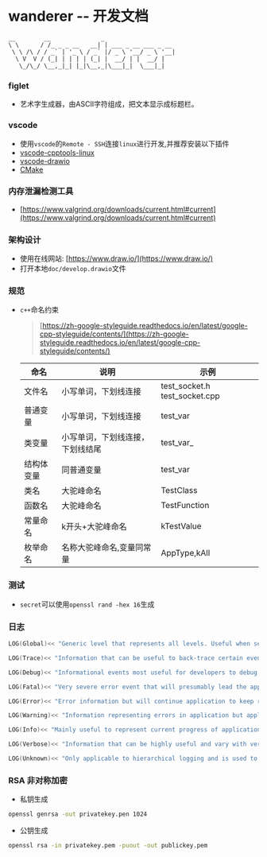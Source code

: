 # wanderer -- 开发文档

```
__        __              _                    
\ \      / /_ _ _ __   __| | ___ _ __ ___ _ __ 
 \ \ /\ / / _` | '_ \ / _` |/ _ \ '__/ _ \ '__|
  \ V  V / (_| | | | | (_| |  __/ | |  __/ |   
   \_/\_/ \__,_|_| |_|\__,_|\___|_|  \___|_|   
```

### figlet
* 艺术字生成器，由ASCII字符组成，把文本显示成标题栏。

### vscode
* 使用`vscode`的`Remote - SSH`连接`linux`进行开发,并推荐安装以下插件
* [vscode-cpptools-linux](https://github.com/Microsoft/vscode-cpptools/releases)
* [vscode-drawio](https://marketplace.visualstudio.com/items?itemName=eightHundreds.vscode-drawio)
* [CMake](https://marketplace.visualstudio.com/items?itemName=twxs.cmake)

### 内存泄漏检测工具
* [https://www.valgrind.org/downloads/current.html#current](https://www.valgrind.org/downloads/current.html#current)

### 架构设计
* 使用在线网站: [https://www.draw.io/](https://www.draw.io/)
* 打开本地`doc/develop.drawio`文件

### 规范

* `c++`命名约束

    > [https://zh-google-styleguide.readthedocs.io/en/latest/google-cpp-styleguide/contents/](https://zh-google-styleguide.readthedocs.io/en/latest/google-cpp-styleguide/contents/)

    |命名|说明|示例|
    |-|-|-|
    |文件名|小写单词，下划线连接|test_socket.h test_socket.cpp|
    |普通变量|小写单词，下划线连接|test_var|
    |类变量|小写单词，下划线连接，下划线结尾|test_var_|
    |结构体变量|同普通变量|test_var|
    |类名|大驼峰命名|TestClass|
    |函数名|大驼峰命名|TestFunction|
    |常量命名|k开头+大驼峰命名|kTestValue|
    |枚举命名|名称大驼峰命名,变量同常量|AppType,kAll|

### 测试
* `secret`可以使用`openssl rand -hex 16`生成


### 日志  
```c++
LOG(Global)<< "Generic level that represents all levels. Useful when setting global configuration for all levels.";

LOG(Trace)<< "Information that can be useful to back-trace certain events - mostly useful than debug logs.";

LOG(Debug)<< "Informational events most useful for developers to debug application. Only applicable if NDEBUG is not defined (for non-VC++) or _DEBUG is defined (for VC++).";

LOG(Fatal)<< "Very severe error event that will presumably lead the application to abort.";

LOG(Error)<< "Error information but will continue application to keep running.";

LOG(Warning)<< "Information representing errors in application but application will keep running.";

LOG(Info)<< "Mainly useful to represent current progress of application.";

LOG(Verbose)<< "Information that can be highly useful and vary with verbose logging level. Verbose logging is not applicable to hierarchical logging.";

LOG(Unknown)<< "Only applicable to hierarchical logging and is used to turn off logging completely.";
```

### RSA 非对称加密

* 私钥生成
```sh
openssl genrsa -out privatekey.pen 1024
```
* 公钥生成
```sh
openssl rsa -in privatekey.pem -puout -out publickey.pem 
```
